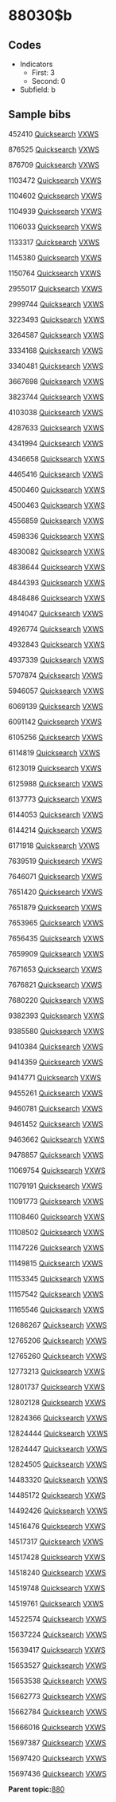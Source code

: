 # 88030$b

## Codes

-   Indicators
    -   First: 3
    -   Second: 0
-   Subfield: b

## Sample bibs

452410 [Quicksearch](https://search.library.yale.edu/catalog/452410) [VXWS](http://prodorbis.library.yale.edu:7014/vxws/GetHoldingsService?bibId=452410)

876525 [Quicksearch](https://search.library.yale.edu/catalog/876525) [VXWS](http://prodorbis.library.yale.edu:7014/vxws/GetHoldingsService?bibId=876525)

876709 [Quicksearch](https://search.library.yale.edu/catalog/876709) [VXWS](http://prodorbis.library.yale.edu:7014/vxws/GetHoldingsService?bibId=876709)

1103472 [Quicksearch](https://search.library.yale.edu/catalog/1103472) [VXWS](http://prodorbis.library.yale.edu:7014/vxws/GetHoldingsService?bibId=1103472)

1104602 [Quicksearch](https://search.library.yale.edu/catalog/1104602) [VXWS](http://prodorbis.library.yale.edu:7014/vxws/GetHoldingsService?bibId=1104602)

1104939 [Quicksearch](https://search.library.yale.edu/catalog/1104939) [VXWS](http://prodorbis.library.yale.edu:7014/vxws/GetHoldingsService?bibId=1104939)

1106033 [Quicksearch](https://search.library.yale.edu/catalog/1106033) [VXWS](http://prodorbis.library.yale.edu:7014/vxws/GetHoldingsService?bibId=1106033)

1133317 [Quicksearch](https://search.library.yale.edu/catalog/1133317) [VXWS](http://prodorbis.library.yale.edu:7014/vxws/GetHoldingsService?bibId=1133317)

1145380 [Quicksearch](https://search.library.yale.edu/catalog/1145380) [VXWS](http://prodorbis.library.yale.edu:7014/vxws/GetHoldingsService?bibId=1145380)

1150764 [Quicksearch](https://search.library.yale.edu/catalog/1150764) [VXWS](http://prodorbis.library.yale.edu:7014/vxws/GetHoldingsService?bibId=1150764)

2955017 [Quicksearch](https://search.library.yale.edu/catalog/2955017) [VXWS](http://prodorbis.library.yale.edu:7014/vxws/GetHoldingsService?bibId=2955017)

2999744 [Quicksearch](https://search.library.yale.edu/catalog/2999744) [VXWS](http://prodorbis.library.yale.edu:7014/vxws/GetHoldingsService?bibId=2999744)

3223493 [Quicksearch](https://search.library.yale.edu/catalog/3223493) [VXWS](http://prodorbis.library.yale.edu:7014/vxws/GetHoldingsService?bibId=3223493)

3264587 [Quicksearch](https://search.library.yale.edu/catalog/3264587) [VXWS](http://prodorbis.library.yale.edu:7014/vxws/GetHoldingsService?bibId=3264587)

3334168 [Quicksearch](https://search.library.yale.edu/catalog/3334168) [VXWS](http://prodorbis.library.yale.edu:7014/vxws/GetHoldingsService?bibId=3334168)

3340481 [Quicksearch](https://search.library.yale.edu/catalog/3340481) [VXWS](http://prodorbis.library.yale.edu:7014/vxws/GetHoldingsService?bibId=3340481)

3667698 [Quicksearch](https://search.library.yale.edu/catalog/3667698) [VXWS](http://prodorbis.library.yale.edu:7014/vxws/GetHoldingsService?bibId=3667698)

3823744 [Quicksearch](https://search.library.yale.edu/catalog/3823744) [VXWS](http://prodorbis.library.yale.edu:7014/vxws/GetHoldingsService?bibId=3823744)

4103038 [Quicksearch](https://search.library.yale.edu/catalog/4103038) [VXWS](http://prodorbis.library.yale.edu:7014/vxws/GetHoldingsService?bibId=4103038)

4287633 [Quicksearch](https://search.library.yale.edu/catalog/4287633) [VXWS](http://prodorbis.library.yale.edu:7014/vxws/GetHoldingsService?bibId=4287633)

4341994 [Quicksearch](https://search.library.yale.edu/catalog/4341994) [VXWS](http://prodorbis.library.yale.edu:7014/vxws/GetHoldingsService?bibId=4341994)

4346658 [Quicksearch](https://search.library.yale.edu/catalog/4346658) [VXWS](http://prodorbis.library.yale.edu:7014/vxws/GetHoldingsService?bibId=4346658)

4465416 [Quicksearch](https://search.library.yale.edu/catalog/4465416) [VXWS](http://prodorbis.library.yale.edu:7014/vxws/GetHoldingsService?bibId=4465416)

4500460 [Quicksearch](https://search.library.yale.edu/catalog/4500460) [VXWS](http://prodorbis.library.yale.edu:7014/vxws/GetHoldingsService?bibId=4500460)

4500463 [Quicksearch](https://search.library.yale.edu/catalog/4500463) [VXWS](http://prodorbis.library.yale.edu:7014/vxws/GetHoldingsService?bibId=4500463)

4556859 [Quicksearch](https://search.library.yale.edu/catalog/4556859) [VXWS](http://prodorbis.library.yale.edu:7014/vxws/GetHoldingsService?bibId=4556859)

4598336 [Quicksearch](https://search.library.yale.edu/catalog/4598336) [VXWS](http://prodorbis.library.yale.edu:7014/vxws/GetHoldingsService?bibId=4598336)

4830082 [Quicksearch](https://search.library.yale.edu/catalog/4830082) [VXWS](http://prodorbis.library.yale.edu:7014/vxws/GetHoldingsService?bibId=4830082)

4838644 [Quicksearch](https://search.library.yale.edu/catalog/4838644) [VXWS](http://prodorbis.library.yale.edu:7014/vxws/GetHoldingsService?bibId=4838644)

4844393 [Quicksearch](https://search.library.yale.edu/catalog/4844393) [VXWS](http://prodorbis.library.yale.edu:7014/vxws/GetHoldingsService?bibId=4844393)

4848486 [Quicksearch](https://search.library.yale.edu/catalog/4848486) [VXWS](http://prodorbis.library.yale.edu:7014/vxws/GetHoldingsService?bibId=4848486)

4914047 [Quicksearch](https://search.library.yale.edu/catalog/4914047) [VXWS](http://prodorbis.library.yale.edu:7014/vxws/GetHoldingsService?bibId=4914047)

4926774 [Quicksearch](https://search.library.yale.edu/catalog/4926774) [VXWS](http://prodorbis.library.yale.edu:7014/vxws/GetHoldingsService?bibId=4926774)

4932843 [Quicksearch](https://search.library.yale.edu/catalog/4932843) [VXWS](http://prodorbis.library.yale.edu:7014/vxws/GetHoldingsService?bibId=4932843)

4937339 [Quicksearch](https://search.library.yale.edu/catalog/4937339) [VXWS](http://prodorbis.library.yale.edu:7014/vxws/GetHoldingsService?bibId=4937339)

5707874 [Quicksearch](https://search.library.yale.edu/catalog/5707874) [VXWS](http://prodorbis.library.yale.edu:7014/vxws/GetHoldingsService?bibId=5707874)

5946057 [Quicksearch](https://search.library.yale.edu/catalog/5946057) [VXWS](http://prodorbis.library.yale.edu:7014/vxws/GetHoldingsService?bibId=5946057)

6069139 [Quicksearch](https://search.library.yale.edu/catalog/6069139) [VXWS](http://prodorbis.library.yale.edu:7014/vxws/GetHoldingsService?bibId=6069139)

6091142 [Quicksearch](https://search.library.yale.edu/catalog/6091142) [VXWS](http://prodorbis.library.yale.edu:7014/vxws/GetHoldingsService?bibId=6091142)

6105256 [Quicksearch](https://search.library.yale.edu/catalog/6105256) [VXWS](http://prodorbis.library.yale.edu:7014/vxws/GetHoldingsService?bibId=6105256)

6114819 [Quicksearch](https://search.library.yale.edu/catalog/6114819) [VXWS](http://prodorbis.library.yale.edu:7014/vxws/GetHoldingsService?bibId=6114819)

6123019 [Quicksearch](https://search.library.yale.edu/catalog/6123019) [VXWS](http://prodorbis.library.yale.edu:7014/vxws/GetHoldingsService?bibId=6123019)

6125988 [Quicksearch](https://search.library.yale.edu/catalog/6125988) [VXWS](http://prodorbis.library.yale.edu:7014/vxws/GetHoldingsService?bibId=6125988)

6137773 [Quicksearch](https://search.library.yale.edu/catalog/6137773) [VXWS](http://prodorbis.library.yale.edu:7014/vxws/GetHoldingsService?bibId=6137773)

6144053 [Quicksearch](https://search.library.yale.edu/catalog/6144053) [VXWS](http://prodorbis.library.yale.edu:7014/vxws/GetHoldingsService?bibId=6144053)

6144214 [Quicksearch](https://search.library.yale.edu/catalog/6144214) [VXWS](http://prodorbis.library.yale.edu:7014/vxws/GetHoldingsService?bibId=6144214)

6171918 [Quicksearch](https://search.library.yale.edu/catalog/6171918) [VXWS](http://prodorbis.library.yale.edu:7014/vxws/GetHoldingsService?bibId=6171918)

7639519 [Quicksearch](https://search.library.yale.edu/catalog/7639519) [VXWS](http://prodorbis.library.yale.edu:7014/vxws/GetHoldingsService?bibId=7639519)

7646071 [Quicksearch](https://search.library.yale.edu/catalog/7646071) [VXWS](http://prodorbis.library.yale.edu:7014/vxws/GetHoldingsService?bibId=7646071)

7651420 [Quicksearch](https://search.library.yale.edu/catalog/7651420) [VXWS](http://prodorbis.library.yale.edu:7014/vxws/GetHoldingsService?bibId=7651420)

7651879 [Quicksearch](https://search.library.yale.edu/catalog/7651879) [VXWS](http://prodorbis.library.yale.edu:7014/vxws/GetHoldingsService?bibId=7651879)

7653965 [Quicksearch](https://search.library.yale.edu/catalog/7653965) [VXWS](http://prodorbis.library.yale.edu:7014/vxws/GetHoldingsService?bibId=7653965)

7656435 [Quicksearch](https://search.library.yale.edu/catalog/7656435) [VXWS](http://prodorbis.library.yale.edu:7014/vxws/GetHoldingsService?bibId=7656435)

7659909 [Quicksearch](https://search.library.yale.edu/catalog/7659909) [VXWS](http://prodorbis.library.yale.edu:7014/vxws/GetHoldingsService?bibId=7659909)

7671653 [Quicksearch](https://search.library.yale.edu/catalog/7671653) [VXWS](http://prodorbis.library.yale.edu:7014/vxws/GetHoldingsService?bibId=7671653)

7676821 [Quicksearch](https://search.library.yale.edu/catalog/7676821) [VXWS](http://prodorbis.library.yale.edu:7014/vxws/GetHoldingsService?bibId=7676821)

7680220 [Quicksearch](https://search.library.yale.edu/catalog/7680220) [VXWS](http://prodorbis.library.yale.edu:7014/vxws/GetHoldingsService?bibId=7680220)

9382393 [Quicksearch](https://search.library.yale.edu/catalog/9382393) [VXWS](http://prodorbis.library.yale.edu:7014/vxws/GetHoldingsService?bibId=9382393)

9385580 [Quicksearch](https://search.library.yale.edu/catalog/9385580) [VXWS](http://prodorbis.library.yale.edu:7014/vxws/GetHoldingsService?bibId=9385580)

9410384 [Quicksearch](https://search.library.yale.edu/catalog/9410384) [VXWS](http://prodorbis.library.yale.edu:7014/vxws/GetHoldingsService?bibId=9410384)

9414359 [Quicksearch](https://search.library.yale.edu/catalog/9414359) [VXWS](http://prodorbis.library.yale.edu:7014/vxws/GetHoldingsService?bibId=9414359)

9414771 [Quicksearch](https://search.library.yale.edu/catalog/9414771) [VXWS](http://prodorbis.library.yale.edu:7014/vxws/GetHoldingsService?bibId=9414771)

9455261 [Quicksearch](https://search.library.yale.edu/catalog/9455261) [VXWS](http://prodorbis.library.yale.edu:7014/vxws/GetHoldingsService?bibId=9455261)

9460781 [Quicksearch](https://search.library.yale.edu/catalog/9460781) [VXWS](http://prodorbis.library.yale.edu:7014/vxws/GetHoldingsService?bibId=9460781)

9461452 [Quicksearch](https://search.library.yale.edu/catalog/9461452) [VXWS](http://prodorbis.library.yale.edu:7014/vxws/GetHoldingsService?bibId=9461452)

9463662 [Quicksearch](https://search.library.yale.edu/catalog/9463662) [VXWS](http://prodorbis.library.yale.edu:7014/vxws/GetHoldingsService?bibId=9463662)

9478857 [Quicksearch](https://search.library.yale.edu/catalog/9478857) [VXWS](http://prodorbis.library.yale.edu:7014/vxws/GetHoldingsService?bibId=9478857)

11069754 [Quicksearch](https://search.library.yale.edu/catalog/11069754) [VXWS](http://prodorbis.library.yale.edu:7014/vxws/GetHoldingsService?bibId=11069754)

11079191 [Quicksearch](https://search.library.yale.edu/catalog/11079191) [VXWS](http://prodorbis.library.yale.edu:7014/vxws/GetHoldingsService?bibId=11079191)

11091773 [Quicksearch](https://search.library.yale.edu/catalog/11091773) [VXWS](http://prodorbis.library.yale.edu:7014/vxws/GetHoldingsService?bibId=11091773)

11108460 [Quicksearch](https://search.library.yale.edu/catalog/11108460) [VXWS](http://prodorbis.library.yale.edu:7014/vxws/GetHoldingsService?bibId=11108460)

11108502 [Quicksearch](https://search.library.yale.edu/catalog/11108502) [VXWS](http://prodorbis.library.yale.edu:7014/vxws/GetHoldingsService?bibId=11108502)

11147226 [Quicksearch](https://search.library.yale.edu/catalog/11147226) [VXWS](http://prodorbis.library.yale.edu:7014/vxws/GetHoldingsService?bibId=11147226)

11149815 [Quicksearch](https://search.library.yale.edu/catalog/11149815) [VXWS](http://prodorbis.library.yale.edu:7014/vxws/GetHoldingsService?bibId=11149815)

11153345 [Quicksearch](https://search.library.yale.edu/catalog/11153345) [VXWS](http://prodorbis.library.yale.edu:7014/vxws/GetHoldingsService?bibId=11153345)

11157542 [Quicksearch](https://search.library.yale.edu/catalog/11157542) [VXWS](http://prodorbis.library.yale.edu:7014/vxws/GetHoldingsService?bibId=11157542)

11165546 [Quicksearch](https://search.library.yale.edu/catalog/11165546) [VXWS](http://prodorbis.library.yale.edu:7014/vxws/GetHoldingsService?bibId=11165546)

12686267 [Quicksearch](https://search.library.yale.edu/catalog/12686267) [VXWS](http://prodorbis.library.yale.edu:7014/vxws/GetHoldingsService?bibId=12686267)

12765206 [Quicksearch](https://search.library.yale.edu/catalog/12765206) [VXWS](http://prodorbis.library.yale.edu:7014/vxws/GetHoldingsService?bibId=12765206)

12765260 [Quicksearch](https://search.library.yale.edu/catalog/12765260) [VXWS](http://prodorbis.library.yale.edu:7014/vxws/GetHoldingsService?bibId=12765260)

12773213 [Quicksearch](https://search.library.yale.edu/catalog/12773213) [VXWS](http://prodorbis.library.yale.edu:7014/vxws/GetHoldingsService?bibId=12773213)

12801737 [Quicksearch](https://search.library.yale.edu/catalog/12801737) [VXWS](http://prodorbis.library.yale.edu:7014/vxws/GetHoldingsService?bibId=12801737)

12802128 [Quicksearch](https://search.library.yale.edu/catalog/12802128) [VXWS](http://prodorbis.library.yale.edu:7014/vxws/GetHoldingsService?bibId=12802128)

12824366 [Quicksearch](https://search.library.yale.edu/catalog/12824366) [VXWS](http://prodorbis.library.yale.edu:7014/vxws/GetHoldingsService?bibId=12824366)

12824444 [Quicksearch](https://search.library.yale.edu/catalog/12824444) [VXWS](http://prodorbis.library.yale.edu:7014/vxws/GetHoldingsService?bibId=12824444)

12824447 [Quicksearch](https://search.library.yale.edu/catalog/12824447) [VXWS](http://prodorbis.library.yale.edu:7014/vxws/GetHoldingsService?bibId=12824447)

12824505 [Quicksearch](https://search.library.yale.edu/catalog/12824505) [VXWS](http://prodorbis.library.yale.edu:7014/vxws/GetHoldingsService?bibId=12824505)

14483320 [Quicksearch](https://search.library.yale.edu/catalog/14483320) [VXWS](http://prodorbis.library.yale.edu:7014/vxws/GetHoldingsService?bibId=14483320)

14485172 [Quicksearch](https://search.library.yale.edu/catalog/14485172) [VXWS](http://prodorbis.library.yale.edu:7014/vxws/GetHoldingsService?bibId=14485172)

14492426 [Quicksearch](https://search.library.yale.edu/catalog/14492426) [VXWS](http://prodorbis.library.yale.edu:7014/vxws/GetHoldingsService?bibId=14492426)

14516476 [Quicksearch](https://search.library.yale.edu/catalog/14516476) [VXWS](http://prodorbis.library.yale.edu:7014/vxws/GetHoldingsService?bibId=14516476)

14517317 [Quicksearch](https://search.library.yale.edu/catalog/14517317) [VXWS](http://prodorbis.library.yale.edu:7014/vxws/GetHoldingsService?bibId=14517317)

14517428 [Quicksearch](https://search.library.yale.edu/catalog/14517428) [VXWS](http://prodorbis.library.yale.edu:7014/vxws/GetHoldingsService?bibId=14517428)

14518240 [Quicksearch](https://search.library.yale.edu/catalog/14518240) [VXWS](http://prodorbis.library.yale.edu:7014/vxws/GetHoldingsService?bibId=14518240)

14519748 [Quicksearch](https://search.library.yale.edu/catalog/14519748) [VXWS](http://prodorbis.library.yale.edu:7014/vxws/GetHoldingsService?bibId=14519748)

14519761 [Quicksearch](https://search.library.yale.edu/catalog/14519761) [VXWS](http://prodorbis.library.yale.edu:7014/vxws/GetHoldingsService?bibId=14519761)

14522574 [Quicksearch](https://search.library.yale.edu/catalog/14522574) [VXWS](http://prodorbis.library.yale.edu:7014/vxws/GetHoldingsService?bibId=14522574)

15637224 [Quicksearch](https://search.library.yale.edu/catalog/15637224) [VXWS](http://prodorbis.library.yale.edu:7014/vxws/GetHoldingsService?bibId=15637224)

15639417 [Quicksearch](https://search.library.yale.edu/catalog/15639417) [VXWS](http://prodorbis.library.yale.edu:7014/vxws/GetHoldingsService?bibId=15639417)

15653527 [Quicksearch](https://search.library.yale.edu/catalog/15653527) [VXWS](http://prodorbis.library.yale.edu:7014/vxws/GetHoldingsService?bibId=15653527)

15653538 [Quicksearch](https://search.library.yale.edu/catalog/15653538) [VXWS](http://prodorbis.library.yale.edu:7014/vxws/GetHoldingsService?bibId=15653538)

15662773 [Quicksearch](https://search.library.yale.edu/catalog/15662773) [VXWS](http://prodorbis.library.yale.edu:7014/vxws/GetHoldingsService?bibId=15662773)

15662784 [Quicksearch](https://search.library.yale.edu/catalog/15662784) [VXWS](http://prodorbis.library.yale.edu:7014/vxws/GetHoldingsService?bibId=15662784)

15666016 [Quicksearch](https://search.library.yale.edu/catalog/15666016) [VXWS](http://prodorbis.library.yale.edu:7014/vxws/GetHoldingsService?bibId=15666016)

15697387 [Quicksearch](https://search.library.yale.edu/catalog/15697387) [VXWS](http://prodorbis.library.yale.edu:7014/vxws/GetHoldingsService?bibId=15697387)

15697420 [Quicksearch](https://search.library.yale.edu/catalog/15697420) [VXWS](http://prodorbis.library.yale.edu:7014/vxws/GetHoldingsService?bibId=15697420)

15697436 [Quicksearch](https://search.library.yale.edu/catalog/15697436) [VXWS](http://prodorbis.library.yale.edu:7014/vxws/GetHoldingsService?bibId=15697436)

**Parent topic:**[880](../../tags/880/880.md)

